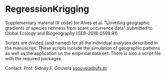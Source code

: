 # RegressionKrigging
Supplementary material (R code) for Alves et al. "Unveiling geographic gradients of species richness from scant occurrence data" submitted to Global Ecology and Biogeography (GEB-2018-0598.R1)

Scripts are divided (and named) for all the individual analyses described in the manuscript. These scripts include the simulation of geographic patterns as well as the application on the empirical data set. There is also a script file with the required packages.

Contact:
Prof. Sidney F. Gouveia
sgouveia@ufs.br
